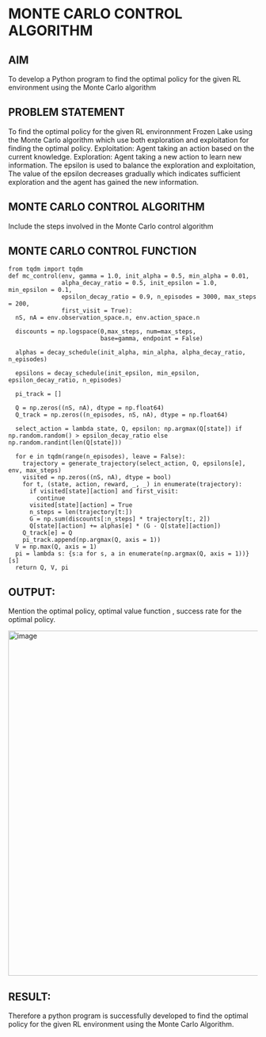 # MONTE CARLO CONTROL ALGORITHM

## AIM
To develop a Python program to find the optimal policy for the given RL environment using the Monte Carlo algorithm

## PROBLEM STATEMENT
To find the optimal policy for the given RL environnment Frozen Lake using the Monte Carlo algorithm which use both exploration and exploitation for finding the optimal policy.
Exploitation: Agent taking an action based on the current knowledge.
Exploration: Agent taking a new action to learn new information.
The epsilon is used to balance the exploration and exploitation, The value of the epsilon decreases
gradually which indicates sufficient exploration and the agent has gained the new information.



## MONTE CARLO CONTROL ALGORITHM
Include the steps involved in the Monte Carlo control algorithm

## MONTE CARLO CONTROL FUNCTION
~~~
from tqdm import tqdm
def mc_control(env, gamma = 1.0, init_alpha = 0.5, min_alpha = 0.01,
               alpha_decay_ratio = 0.5, init_epsilon = 1.0, min_epsilon = 0.1,
               epsilon_decay_ratio = 0.9, n_episodes = 3000, max_steps = 200,
               first_visit = True):
  nS, nA = env.observation_space.n, env.action_space.n

  discounts = np.logspace(0,max_steps, num=max_steps,
                          base=gamma, endpoint = False)

  alphas = decay_schedule(init_alpha, min_alpha, alpha_decay_ratio, n_episodes)

  epsilons = decay_schedule(init_epsilon, min_epsilon, epsilon_decay_ratio, n_episodes)

  pi_track = []

  Q = np.zeros((nS, nA), dtype = np.float64)
  Q_track = np.zeros((n_episodes, nS, nA), dtype = np.float64)

  select_action = lambda state, Q, epsilon: np.argmax(Q[state]) if np.random.random() > epsilon_decay_ratio else np.random.randint(len(Q[state]))

  for e in tqdm(range(n_episodes), leave = False):
    trajectory = generate_trajectory(select_action, Q, epsilons[e], env, max_steps)
    visited = np.zeros((nS, nA), dtype = bool)
    for t, (state, action, reward, _, _) in enumerate(trajectory):
      if visited[state][action] and first_visit:
        continue
      visited[state][action] = True
      n_steps = len(trajectory[t:])
      G = np.sum(discounts[:n_steps] * trajectory[t:, 2])
      Q[state][action] += alphas[e] * (G - Q[state][action])
    Q_track[e] = Q
    pi_track.append(np.argmax(Q, axis = 1))
  V = np.max(Q, axis = 1)
  pi = lambda s: {s:a for s, a in enumerate(np.argmax(Q, axis = 1))}[s]
  return Q, V, pi

~~~

## OUTPUT:
Mention the optimal policy, optimal value function , success rate for the optimal policy.

<img width="696" alt="image" src="https://github.com/KoduruSanathKumarReddy/monte-carlo-control/assets/69503902/cc45e257-82a3-48cd-92f8-0ff0ba8b0bfe">


## RESULT:

Therefore a python program is successfully developed to find the optimal policy for the given RL environment using the Monte Carlo Algorithm.

